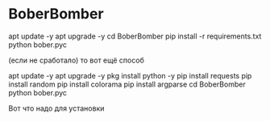 # BoberBomber
apt update -y
apt upgrade -y
cd BoberBomber
pip install -r requirements.txt
python bober.pyc


(если не сработало) то вот ещё способ


apt update -y
apt upgrade -y
pkg install python -y
pip install requests
pip install random
pip install colorama
pip install argparse
cd BoberBomber
python bober.pyc


Вот что надо для установки

